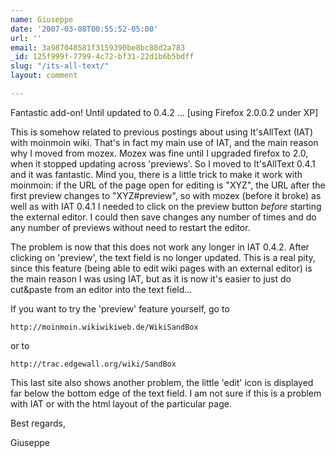 ```yaml
---
name: Giuseppe
date: '2007-03-08T00:55:52-05:00'
url: ''
email: 3a987048581f3159390be8bc88d2a783
_id: 125f999f-7799-4c72-bf31-22d1b6b5bdff
slug: "/its-all-text/"
layout: comment

---
```


Fantastic add-on! Until updated to 0.4.2 ...
[using Firefox 2.0.0.2 under XP]

This is somehow related to previous postings about using It'sAllText
(IAT) with moinmoin wiki.  That's in fact my main use of IAT, and the
main reason why I moved from mozex.  Mozex was fine until I upgraded
firefox to 2.0, when it stopped updating across 'previews'.  So I
moved to It'sAllText 0.4.1 and it was fantastic.  Mind you, there is a
little trick to make it work with moinmoin: if the URL of the page
open for editing is "XYZ", the URL after the first preview changes to
"XYZ#preview", so with mozex (before it broke) as well as with IAT
0.4.1 I needed to click on the preview button *before* starting the
external editor.  I could then save changes any number of times and do
any number of previews without need to restart the editor.

The problem is now that this does not work any longer in IAT 0.4.2.  After
clicking on 'preview', the text field is no longer updated.  This
is a real pity, since this feature (being able to edit wiki pages with
an external editor) is the main reason I was using IAT, but as it is
now it's easier to just do cut&amp;paste from an editor into the text
field...

If you want to try the 'preview' feature yourself, go to

    http://moinmoin.wikiwikiweb.de/WikiSandBox

or to

    http://trac.edgewall.org/wiki/SandBox

This last site also shows another problem, the little 'edit' icon is
displayed far below the bottom edge of the text field.  I am not sure
if this is a problem with IAT or with the html layout of the
particular page.

Best regards,

Giuseppe
